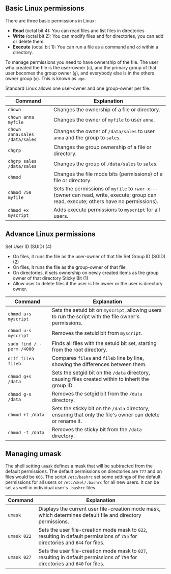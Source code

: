 ## Basic Linux permissions

There are three basic permissions in Linux:

 * **Read** (octal bit 4): You can read files and list files in directories
 * **Write** (octal bit 2): You can modify files and for directories, you can add or delete them.
 * **Execute** (octal bit 1): You can run a file as a command and `cd` within a directory.

To manage permissions you need to have ownership of the file. The user who created the file is the user-owner (`u`), and the primary group of that user becomes the group owner (`g`), and everybody else is in the others owner group (`o`). This is known as `ugo`.

Standard Linux allows one user-owner and one group-owner per file.

| Command                    | Explanation                                                                       |
|----------------------------|-----------------------------------------------------------------------------------|
| `chown`                    | Changes the ownership of a file or directory.                                      |
| `chown anna myfile`        | Changes the owner of `myfile` to user `anna`.                                      |
| `chown anna:sales /data/sales` | Changes the owner of `/data/sales` to user `anna` and the group to `sales`.   |
| `chgrp`                    | Changes the group ownership of a file or directory.                                |
| `chgrp sales /data/sales`  | Changes the group of `/data/sales` to `sales`.                                     |
| `chmod`                    | Changes the file mode bits (permissions) of a file or directory.                   |
| `chmod 750 myfile`         | Sets the permissions of `myfile` to `rwxr-x---` (owner can read, write, execute; group can read, execute; others have no permissions). |
| `chmod +x myscript`        | Adds execute permissions to `myscript` for all users.                              |

## Advance Linux permissions

Set User ID (SUID) (4)
 * On files, it runs the file as the user-owner of that file
Set Group ID (SGID) (2)
 * On files, it runs the file as the group-owner of that file
 * On directories, it sets ownership on newly created items as the group owner of that directory
Sticky Bit (1)
 * Allow user to delete files if the user is file owner or the user is directory owner.

| Command                     | Explanation                                                                                                    |
|-----------------------------|----------------------------------------------------------------------------------------------------------------|
| `chmod u+s myscript`        | Sets the setuid bit on `myscript`, allowing users to run the script with the file owner's permissions.          |
| `chmod u-s myscript`        | Removes the setuid bit from `myscript`.                                                                         |
| `sudo find / -perm /4000`   | Finds all files with the setuid bit set, starting from the root directory.                                      |
| `diff filea fileb`          | Compares `filea` and `fileb` line by line, showing the differences between them.                                |
| `chmod g+s /data`           | Sets the setgid bit on the `/data` directory, causing files created within to inherit the group ID.             |
| `chmod g-s /data`           | Removes the setgid bit from the `/data` directory.                                                              |
| `chmod +t /data`            | Sets the sticky bit on the `/data` directory, ensuring that only the file's owner can delete or rename it.      |
| `chmod -t /data`            | Removes the sticky bit from the `/data` directory.                                                              |

## Managing umask

The shell setting `umask` defines a mask that will be subtracted from the default permissions. The default permissions on directories are `777` and on files would be `666`. The script `/etc/bashrc` set some settings of the default permissions for all users or `/etc/skel/.bashrc` for all new users. It can be set as well in individual user's `.bashrc` files.

| Command     | Explanation                                                                                       |
|-------------|---------------------------------------------------------------------------------------------------|
| `umask`     | Displays the current user file-creation mode mask, which determines default file and directory permissions. |
| `umask 022` | Sets the user file-creation mode mask to `022`, resulting in default permissions of `755` for directories and `644` for files. |
| `umask 027` | Sets the user file-creation mode mask to `027`, resulting in default permissions of `750` for directories and `640` for files. |
